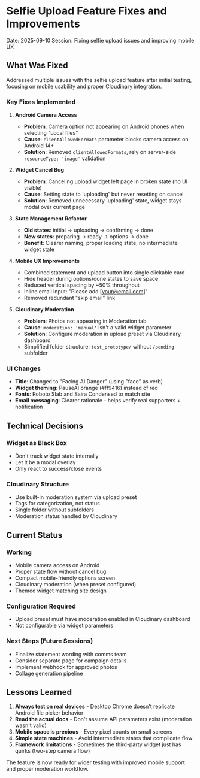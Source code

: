 # Selfie Upload Feature Fixes and Improvements
Date: 2025-09-10
Session: Fixing selfie upload issues and improving mobile UX

## What Was Fixed

Addressed multiple issues with the selfie upload feature after initial testing, focusing on mobile usability and proper Cloudinary integration.

### Key Fixes Implemented

1. **Android Camera Access**
   - **Problem**: Camera option not appearing on Android phones when selecting "Local files"
   - **Cause**: `clientAllowedFormats` parameter blocks camera access on Android 14+
   - **Solution**: Removed `clientAllowedFormats`, rely on server-side `resourceType: 'image'` validation

2. **Widget Cancel Bug**
   - **Problem**: Canceling upload widget left page in broken state (no UI visible)
   - **Cause**: Setting state to 'uploading' but never resetting on cancel
   - **Solution**: Removed unnecessary 'uploading' state, widget stays modal over current page

3. **State Management Refactor**
   - **Old states**: initial → uploading → confirming → done
   - **New states**: preparing → ready → options → done
   - **Benefit**: Clearer naming, proper loading state, no intermediate widget state

4. **Mobile UX Improvements**
   - Combined statement and upload button into single clickable card
   - Hide header during options/done states to save space
   - Reduced vertical spacing by ~50% throughout
   - Inline email input: "Please add [your@email.com]"
   - Removed redundant "skip email" link

5. **Cloudinary Moderation**
   - **Problem**: Photos not appearing in Moderation tab
   - **Cause**: `moderation: 'manual'` isn't a valid widget parameter
   - **Solution**: Configure moderation in upload preset via Cloudinary dashboard
   - Simplified folder structure: `test_prototype/` without `/pending` subfolder

### UI Changes

- **Title**: Changed to "Facing AI Danger" (using "face" as verb)
- **Widget theming**: PauseAI orange (#ff9416) instead of red
- **Fonts**: Roboto Slab and Saira Condensed to match site
- **Email messaging**: Clearer rationale - helps verify real supporters + notification

## Technical Decisions

### Widget as Black Box
- Don't track widget state internally
- Let it be a modal overlay
- Only react to success/close events

### Cloudinary Structure
- Use built-in moderation system via upload preset
- Tags for categorization, not status
- Single folder without subfolders
- Moderation status handled by Cloudinary

## Current Status

### Working
- Mobile camera access on Android
- Proper state flow without cancel bug
- Compact mobile-friendly options screen
- Cloudinary moderation (when preset configured)
- Themed widget matching site design

### Configuration Required
- Upload preset must have moderation enabled in Cloudinary dashboard
- Not configurable via widget parameters

### Next Steps (Future Sessions)
- Finalize statement wording with comms team
- Consider separate page for campaign details
- Implement webhook for approved photos
- Collage generation pipeline

## Lessons Learned

1. **Always test on real devices** - Desktop Chrome doesn't replicate Android file picker behavior
2. **Read the actual docs** - Don't assume API parameters exist (moderation wasn't valid)
3. **Mobile space is precious** - Every pixel counts on small screens
4. **Simple state machines** - Avoid intermediate states that complicate flow
5. **Framework limitations** - Sometimes the third-party widget just has quirks (two-step camera flow)

The feature is now ready for wider testing with improved mobile support and proper moderation workflow.